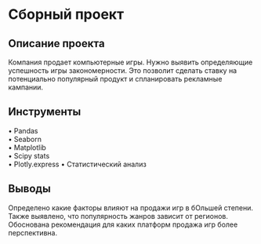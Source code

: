 # Сборный проект  

## Описание проекта  
Компания продает компьютерные игры. Нужно выявить определяющие успешность игры закономерности. Это позволит сделать ставку на потенциально популярный продукт и спланировать рекламные кампании.  

## Инструменты  
• Pandas  
• Seaborn  
• Matplotlib  
• Scipy stats  
• Plotly.express
• Статистический анализ

## Выводы  
Определено какие факторы влияют на продажи игр в бОльшей степени. Также выявлено, что популярность жанров зависит от регионов. Обоснована рекомендация для каких платформ продажа игр более перспективна.
